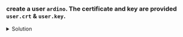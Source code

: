 ### create a user `ardino`. The certificate and key are provided `user.crt` & `user.key`.


<details><summary>Solution</summary>
  <p>

  ```bash

  # create user
  k config set-credentials ardino --client-certificate=user.crt --client-key=user.key
  ```

  </p>
</details>
